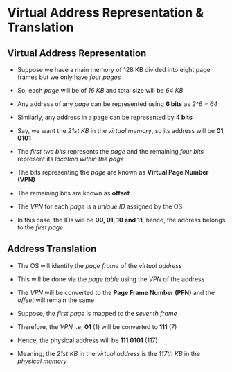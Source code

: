 # Virtual Address Representation & Translation

## Virtual Address Representation

- Suppose we have a main memory of 128 KB divided into eight page frames but
we only have *four pages*

- So, each *page* will be of *16 KB* and total size will be *64 KB*

- Any address of any *page* can be represented using **6 bits** as *2^6 = 64*

- Similarly, any address in a page can be represented by **4 bits**

- Say, we want the *21st KB* in the *virtual memory*, so its address will be
**01 0101**

- The *first two bits* represents the *page* and the remaining *four bits* represent
its *location within the page*

- The bits representing the *page* are known as **Virtual Page Number (VPN)**

- The remaining bits are known as **offset**

- The *VPN* for each *page* is a *unique ID* assigned by the OS

- In this case, the IDs will be **00, 01, 10 and 11**, hence, the address belongs
to the *first page*

## Address Translation

- The OS will identify the *page frame* of the *virtual address*

- This will be done via the *page table* using the *VPN* of the address

- The *VPN* will be converted to the **Page Frame Number (PFN)** and the *offset*
will remain the same

- Suppose, the *first page* is mapped to the *seventh frame*

- Therefore, the *VPN* i.e, **01** (1) will be converted to **111** (7)

- Hence, the physical address will be **111 0101** (117)

- Meaning, the *21st KB* in the *virtual address* is the *117th KB* in the *physical*
*memory*
